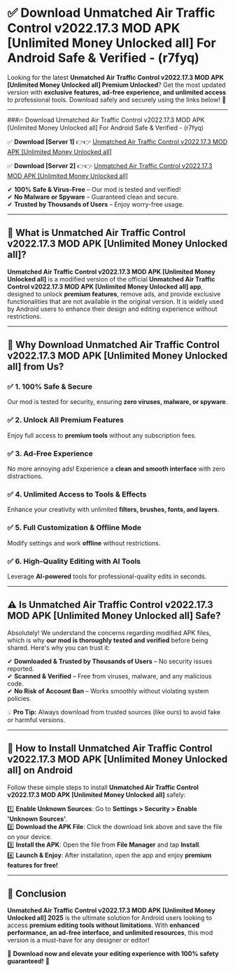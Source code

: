 
# ✅ Download Unmatched Air Traffic Control v2022.17.3 MOD APK [Unlimited Money Unlocked all] For Android Safe & Verified -  (r7fyq) 

Looking for the latest **Unmatched Air Traffic Control v2022.17.3 MOD APK [Unlimited Money Unlocked all] Premium Unlocked**? Get the most updated version with **exclusive features, ad-free experience, and unlimited access** to professional tools. Download safely and securely using the links below! 🚀  

---

###🔥 Download Unmatched Air Traffic Control v2022.17.3 MOD APK [Unlimited Money Unlocked all] For Android Safe & Verified -  (r7fyq)  

✅ **Download [Server 1]** 👉👉 [Unmatched Air Traffic Control v2022.17.3 MOD APK [Unlimited Money Unlocked all] ](https://apkcomod.com?title=Unmatched_Air_Traffic_Control_v2022.17.3_MOD_APK_[Unlimited_Money_Unlocked_all])  

✅ **Download [Server 2]** 👉👉 [Unmatched Air Traffic Control v2022.17.3 MOD APK [Unlimited Money Unlocked all] ](https://apkcomod.com?title=Unmatched_Air_Traffic_Control_v2022.17.3_MOD_APK_[Unlimited_Money_Unlocked_all])  

✔ **100% Safe & Virus-Free** – Our mod is tested and verified!  
✔ **No Malware or Spyware** – Guaranteed clean and secure.  
✔ **Trusted by Thousands of Users** – Enjoy worry-free usage.  

---

## 📌 What is Unmatched Air Traffic Control v2022.17.3 MOD APK [Unlimited Money Unlocked all]?  

**Unmatched Air Traffic Control v2022.17.3 MOD APK [Unlimited Money Unlocked all]** is a modified version of the official **Unmatched Air Traffic Control v2022.17.3 MOD APK [Unlimited Money Unlocked all] app**, designed to unlock **premium features**, remove ads, and provide exclusive functionalities that are not available in the original version. It is widely used by Android users to enhance their design and editing experience without restrictions.  

---

## 🌟 Why Download Unmatched Air Traffic Control v2022.17.3 MOD APK [Unlimited Money Unlocked all] from Us?  

### ✅ 1. 100% Safe & Secure  
Our mod is tested for security, ensuring **zero viruses, malware, or spyware**.  

### ✅ 2. Unlock All Premium Features  
Enjoy full access to **premium tools** without any subscription fees.  

### ✅ 3. Ad-Free Experience  
No more annoying ads! Experience a **clean and smooth interface** with zero distractions.  

### ✅ 4. Unlimited Access to Tools & Effects  
Enhance your creativity with unlimited **filters, brushes, fonts, and layers**.  

### ✅ 5. Full Customization & Offline Mode  
Modify settings and work **offline** without restrictions.  

### ✅ 6. High-Quality Editing with AI Tools  
Leverage **AI-powered** tools for professional-quality edits in seconds.  

---

## ⚠️ Is Unmatched Air Traffic Control v2022.17.3 MOD APK [Unlimited Money Unlocked all] Safe?  

Absolutely! We understand the concerns regarding modified APK files, which is why **our mod is thoroughly tested and verified** before being shared. Here's why you can trust it:  

✔ **Downloaded & Trusted by Thousands of Users** – No security issues reported.  
✔ **Scanned & Verified** – Free from viruses, malware, and any malicious code.  
✔ **No Risk of Account Ban** – Works smoothly without violating system policies.  

💡 **Pro Tip:** Always download from trusted sources (like ours) to avoid fake or harmful versions.  

---

## 📲 How to Install Unmatched Air Traffic Control v2022.17.3 MOD APK [Unlimited Money Unlocked all] on Android  

Follow these simple steps to install **Unmatched Air Traffic Control v2022.17.3 MOD APK [Unlimited Money Unlocked all]** safely:  

1️⃣ **Enable Unknown Sources**: Go to **Settings > Security > Enable 'Unknown Sources'**.  
2️⃣ **Download the APK File**: Click the download link above and save the file on your device.  
3️⃣ **Install the APK**: Open the file from **File Manager** and tap **Install**.  
4️⃣ **Launch & Enjoy**: After installation, open the app and enjoy **premium features for free!**  

---

## 🚀 Conclusion  

**Unmatched Air Traffic Control v2022.17.3 MOD APK [Unlimited Money Unlocked all] 2025** is the ultimate solution for Android users looking to access **premium editing tools without limitations**. With **enhanced performance, an ad-free interface, and unlimited resources**, this mod version is a must-have for any designer or editor!  

🔻 **Download now and elevate your editing experience with 100% safety guaranteed!** 🔻  
